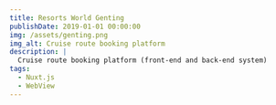 ```yaml
---
title: Resorts World Genting
publishDate: 2019-01-01 00:00:00
img: /assets/genting.png
img_alt: Cruise route booking platform
description: |
  Cruise route booking platform (front-end and back-end system)
tags:
  - Nuxt.js
  - WebView
---
```

